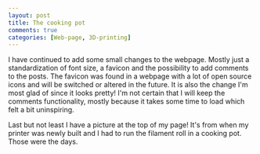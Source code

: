 ```yaml
---
layout: post
title: The cooking pot
comments: true
categories: [Web-page, 3D-printing]
---
```


I have continued to add some small changes to the webpage. Mostly just a standardization of font size, a favicon and
the possibility to add comments to the posts. The favicon was found in a webpage with a lot of open source icons and will
be switched or altered in the future. It is also the change I'm most glad of since it looks pretty! I'm not certain that I
will keep the comments functionality, mostly because it takes some time to load which felt a bit uninspiring.

Last but not least I have a picture at the top of my page! It's from when my printer was newly built and I had to run the
filament roll in a cooking pot. Those were the days.
